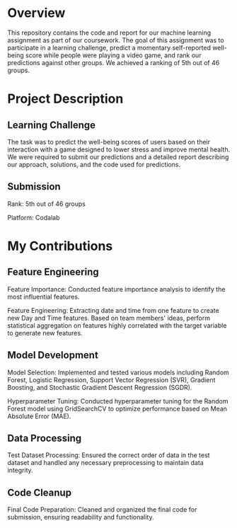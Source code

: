# Overview
This repository contains the code and report for our machine learning assignment as part of our coursework. The goal of this assignment was to participate in a learning challenge, predict a momentary self-reported well-being score while people were playing a video game, and rank our predictions against other groups. We achieved a ranking of 5th out of 46 groups.

# Project Description
## Learning Challenge
The task was to predict the well-being scores of users based on their interaction with a game designed to lower stress and improve mental health. We were required to submit our predictions and a detailed report describing our approach, solutions, and the code used for predictions.
## Submission
Rank: 5th out of 46 groups

Platform: Codalab

# My Contributions
## Feature Engineering
Feature Importance: Conducted feature importance analysis to identify the most influential features.

Feature Engineering: Extracting date and time from one feature to create new Day and Time features. Based on team members' ideas, perform statistical aggregation on features highly correlated with the target variable to generate new features.
## Model Development
Model Selection: Implemented and tested various models including Random Forest, Logistic Regression, Support Vector Regression (SVR), Gradient Boosting, and Stochastic Gradient Descent Regression (SGDR).

Hyperparameter Tuning: Conducted hyperparameter tuning for the Random Forest model using GridSearchCV to optimize performance based on Mean Absolute Error (MAE).
## Data Processing
Test Dataset Processing: Ensured the correct order of data in the test dataset and handled any necessary preprocessing to maintain data integrity.
## Code Cleanup
Final Code Preparation: Cleaned and organized the final code for submission, ensuring readability and functionality.
